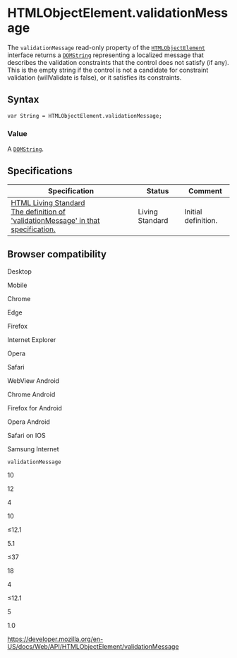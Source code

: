 # HTMLObjectElement.validationMessage

The `validationMessage` read-only property of the [`HTMLObjectElement`](../htmlobjectelement) interface returns a [`DOMString`](../domstring) representing a localized message that describes the validation constraints that the control does not satisfy (if any). This is the empty string if the control is not a candidate for constraint validation (willValidate is false), or it satisfies its constraints.

## Syntax

    var String = HTMLObjectElement.validationMessage;

### Value

A [`DOMString`](../domstring).

## Specifications

<table><thead><tr class="header"><th>Specification</th><th>Status</th><th>Comment</th></tr></thead><tbody><tr class="odd"><td><a href="https://html.spec.whatwg.org/multipage/#dom-cva-validationmessage">HTML Living Standard<br />
<span class="small">The definition of 'validationMessage' in that specification.</span></a></td><td><span class="spec-living">Living Standard</span></td><td>Initial definition.</td></tr></tbody></table>

## Browser compatibility

Desktop

Mobile

Chrome

Edge

Firefox

Internet Explorer

Opera

Safari

WebView Android

Chrome Android

Firefox for Android

Opera Android

Safari on IOS

Samsung Internet

`validationMessage`

10

12

4

10

≤12.1

5.1

≤37

18

4

≤12.1

5

1.0

<a href="https://developer.mozilla.org/en-US/docs/Web/API/HTMLObjectElement/validationMessage" class="_attribution-link">https://developer.mozilla.org/en-US/docs/Web/API/HTMLObjectElement/validationMessage</a>
